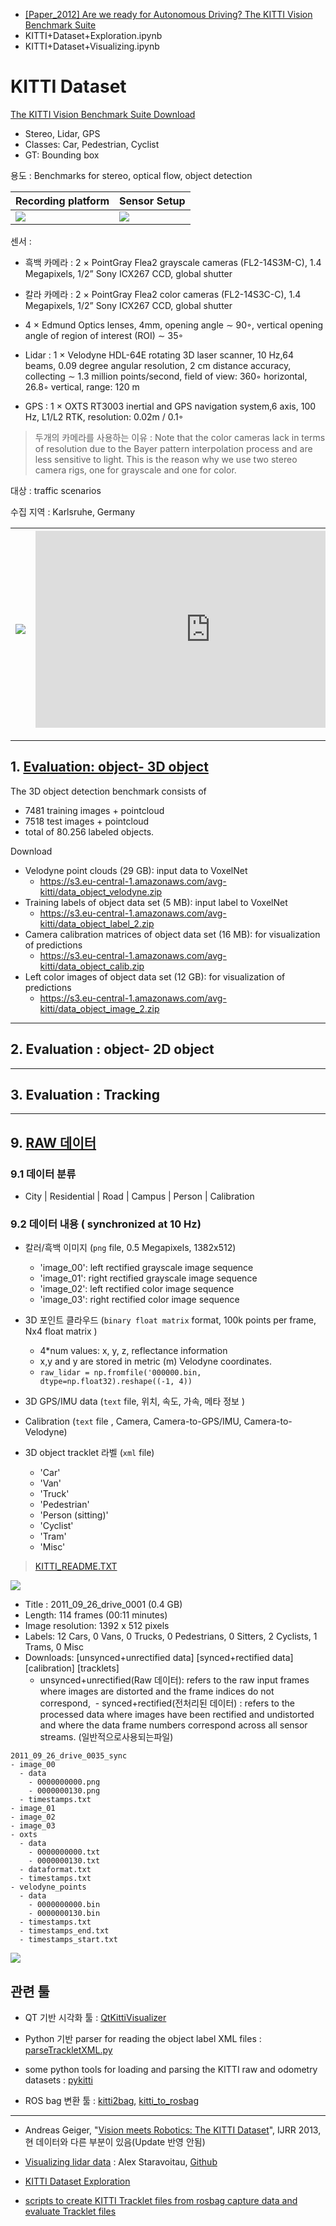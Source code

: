 
- [[Paper_2012] Are we ready for Autonomous Driving? The KITTI Vision Benchmark Suite](https://github.com/hunjung-lim/awesome-vehicle-datasets/blob/master/vehicle/kitti/paper-2012.md)
- KITTI+Dataset+Exploration.ipynb
- KITTI+Dataset+Visualizing.ipynb



# KITTI Dataset

[The KITTI Vision Benchmark Suite Download](http://www.cvlibs.net/datasets/kitti/raw_data.php)
+ Stereo, Lidar, GPS		
+ Classes: Car, Pedestrian, Cyclist
+ GT: Bounding box



용도 : Benchmarks for stereo, optical flow, object detection

|Recording platform|Sensor Setup|
|-|-|
|![](http://i.imgur.com/AhM5oqn.png)|![](http://i.imgur.com/EQAemV3.png)|


센서 :  
- 흑백 카메라 : 2 × PointGray Flea2 grayscale cameras (FL2-14S3M-C), 1.4 Megapixels, 1/2” Sony ICX267 CCD, global shutter

- 칼라 카메라 : 2 × PointGray Flea2 color cameras (FL2-14S3C-C), 1.4 Megapixels, 1/2” Sony ICX267 CCD, global shutter

- 4 × Edmund Optics lenses, 4mm, opening angle ∼ 90◦, vertical opening angle of region of interest (ROI) ∼ 35◦

- Lidar : 1 × Velodyne HDL-64E rotating 3D laser scanner, 10 Hz,64 beams, 0.09 degree angular resolution, 2 cm distance
accuracy, collecting ∼ 1.3 million points/second, field of view: 360◦ horizontal, 26.8◦ vertical, range: 120 m

-  GPS : 1 × OXTS RT3003 inertial and GPS navigation system,6 axis, 100 Hz, L1/L2 RTK, resolution: 0.02m / 0.1◦

> 두개의 카메라를 사용하는 이유 : Note that the color cameras lack in terms of resolution due
to the Bayer pattern interpolation process and are less sensitive to light. This is the reason why we use two stereo camera rigs, one for grayscale and one for color. 

대상 : traffic scenarios 

수집 지역 : Karlsruhe, Germany



|![](http://i.imgur.com/JGJmlBl.png)|<iframe width="560" height="315" src="https://www.youtube.com/embed/KXpZ6B1YB_k" frameborder="0" allowfullscreen></iframe>|
|-|-|

---
## 1. [Evaluation: object- 3D object](http://www.cvlibs.net/datasets/kitti/eval_object.php?obj_benchmark=3d)

The 3D object detection benchmark consists of 
- 7481 training images + pointcloud  
- 7518 test images + pointcloud 
- total of 80.256 labeled objects. 

Download 
- Velodyne point clouds (29 GB): input data to VoxelNet
	- https://s3.eu-central-1.amazonaws.com/avg-kitti/data_object_velodyne.zip
- Training labels of object data set (5 MB): input label to VoxelNet
	- https://s3.eu-central-1.amazonaws.com/avg-kitti/data_object_label_2.zip
- Camera calibration matrices of object data set (16 MB): for visualization of predictions
	- https://s3.eu-central-1.amazonaws.com/avg-kitti/data_object_calib.zip
- Left color images of object data set (12 GB): for visualization of predictions
	- https://s3.eu-central-1.amazonaws.com/avg-kitti/data_object_image_2.zip

---

## 2. Evaluation : object- 2D object
---

## 3. Evaluation : Tracking

---


## 9. [RAW 데이터](http://www.cvlibs.net/datasets/kitti/raw_data.php)

### 9.1 데이터 분류 

- City | Residential | Road | Campus | Person | Calibration

### 9.2 데이터 내용 ( synchronized at 10 Hz)

- 칼러/흑백 이미지 (`png` file, 0.5 Megapixels, 1382x512)
  - 'image_00': left rectified grayscale image sequence
  - 'image_01': right rectified grayscale image sequence
  - 'image_02': left rectified color image sequence
  - 'image_03': right rectified color image sequence

- 3D 포인트 클라우드 (`binary float matrix` format, 100k points per frame, Nx4 float matrix )
	- 4*num values: x, y, z, reflectance information
	- x,y and y are stored in metric (m) Velodyne coordinates.
	- `raw_lidar = np.fromfile('000000.bin, dtype=np.float32).reshape((-1, 4))`
	
- 3D GPS/IMU data (`text` file, 위치, 속도, 가속, 메타 정보 )

- Calibration (`text` file , Camera, Camera-to-GPS/IMU, Camera-to-Velodyne)

- 3D object tracklet 라벨 (`xml` file)
  - 'Car'
  - 'Van'
  - 'Truck'
  - 'Pedestrian'
  - 'Person (sitting)'
  - 'Cyclist'
  - 'Tram'
  - 'Misc'

> [KITTI_README.TXT](https://github.com/yanii/kitti-pcl/blob/master/KITTI_README.TXT)

![](http://i.imgur.com/wHxw8m6.png)
- Title : 2011_09_26_drive_0001 (0.4 GB) 
- Length: 114 frames (00:11 minutes)
- Image resolution: 1392 x 512 pixels
- Labels: 12 Cars, 0 Vans, 0 Trucks, 0 Pedestrians, 0 Sitters, 2 Cyclists, 1 Trams, 0 Misc
- Downloads: [unsynced+unrectified data] [synced+rectified data] [calibration] [tracklets] 
  - unsynced+unrectified(Raw 데이터): refers to the raw input frames where images are distorted and the frame indices do not correspond, 
  - synced+rectified(전처리된 데이터) : refers to the processed data where images have been rectified and undistorted and where the data frame numbers correspond across all sensor streams. (일반적으로사용되는파일)



```
2011_09_26_drive_0035_sync
- image_00 
  - data
    - 0000000000.png
    - 0000000130.png
  - timestamps.txt
- image_01 
- image_02 
- image_03 
- oxts
  - data
    - 0000000000.txt
    - 0000000130.txt
  - dataformat.txt
  - timestamps.txt
- velodyne_points
  - data
    - 0000000000.bin
    - 0000000130.bin
  - timestamps.txt
  - timestamps_end.txt
  - timestamps_start.txt
```

![](http://i.imgur.com/YS9mcMa.png)


## 관련 툴 

- QT 기반 시각화 툴 : [QtKittiVisualizer](https://github.com/MarkMuth/QtKittiVisualizer)

- Python 기반 parser for reading the object label XML files : [parseTrackletXML.py](http://www.cvlibs.net/datasets/kitti/downloads/parseTrackletXML.py)

- some python tools for loading and parsing the KITTI raw and odometry datasets : [pykitti](https://github.com/utiasSTARS/pykitti)

- ROS bag 변환 툴  : [kitti2bag](https://github.com/tomas789/kitti2bag), [kitti_to_rosbag](https://github.com/ethz-asl/kitti_to_rosbag)

--- 

- Andreas Geiger, "[Vision meets Robotics: The KITTI Dataset](http://www.cvlibs.net/publications/Geiger2013IJRR.pdf)", IJRR 2013, 현 데이터와 다른 부분이 있음(Update 반영 안됨)

- [Visualizing lidar data](https://navoshta.com/kitti-lidar/) : Alex Staravoitau, [Github](https://github.com/navoshta)

- [KITTI Dataset Exploration](https://github.com/navoshta/KITTI-Dataset/blob/master/README.md)

- [scripts to create KITTI Tracklet files from rosbag capture data and evaluate Tracklet files](https://github.com/udacity/didi-competition/tree/master/tracklets)



